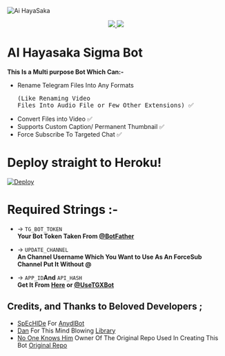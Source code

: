 ![Ai HayaSaka](https://picfiles.alphacoders.com/350/thumb-1920-350806.png)

<p align="center">
  <a href="https://github.com/Vedant-VN/Hayasaka/stargazers">
    <img src="https://img.shields.io/github/stars/Vedant-VN/Hayasaka?style=social">

  </a>
  
  <a href="https://github.com/Vedant-VN/Hayasaka/fork">
    <img src="https://img.shields.io/github/forks/Vedant-VN/Hayasaka?label=Fork&style=social">

  </a>  
</p>

# AI Hayasaka Sigma Bot

**This Is a Multi purpose Bot Which Can:-**
* Rename Telegram Files Into Any Formats <pre>(Like Renaming Video Files Into Audio File or Few Other Extensions) ✅ </pre>
* Convert Files into Video ✅
* Supports Custom Caption/ Permanent Thumbnail ✅
* Force Subscribe To Targeted Chat ✅


# Deploy straight to Heroku!

[![Deploy](https://www.herokucdn.com/deploy/button.svg)](https://heroku.com/deploy?template=https://github.com/Vedant-VN/Hayasaka)

# Required Strings :-

* -> `TG_BOT_TOKEN`<br> **Your Bot Token Taken From [@BotFather](https://t.me/botfather)**

* -> `UPDATE_CHANNEL`<br> **An Channel Username Which You Want to Use As An ForceSub Channel Put It Without @**

* -> `APP_ID`__And__ `API_HASH`<br>**Get It From [Here](http://www.my.telegram.org) or [@UseTGXBot](http://www.telegram.dog/UseTGXBot)**

## Credits, and Thanks to Beloved Developers ;

* [SpEcHlDe](https://telegram.dog/SpEcHlDe) For [AnydlBot](https://github.com/SpEcHiDe/AnyDLBot)
* [Dan](https://github.com/delivrance) For This Mind Blowing [Library](https://github.com/pyrogram/pyrogram)
* [No One Knows Him](https://github.com/No-OnE-Kn0wS-Me) Owner Of The Original Repo Used In Creating This Bot [Original Repo](https://github.com/No-OnE-Kn0wS-Me/FileRenameBot)

